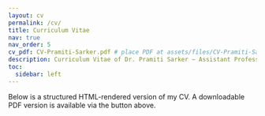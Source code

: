 ```yaml
---
layout: cv
permalink: /cv/
title: Curriculum Vitae
nav: true
nav_order: 5
cv_pdf: CV-Pramiti-Sarker.pdf # place PDF at assets/files/CV-Pramiti-Sarker.pdf or adjust path
description: Curriculum Vitae of Dr. Pramiti Sarker – Assistant Professor, Industrial & Management Systems Engineering, West Virginia University.
toc:
  sidebar: left
---
```


Below is a structured HTML-rendered version of my CV. A downloadable PDF version is available via the button above.
